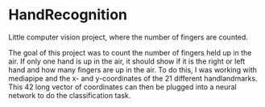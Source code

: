 # HandRecognition
Little computer vision project, where the number of fingers are counted. 

The goal of this project was to count the number of fingers held up in the air. If only one hand is up in the air, it should show if it is the right or left hand and how many fingers are up in the air. To do this, I was working with mediapipe and the x- and y-coordinates of the 21 different handlandmarks. This 42 long vector of coordinates can then be plugged into a neural network to do the classification task.



